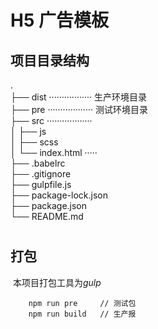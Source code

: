 # H5 广告模板  
## 项目目录结构
.  
├── dist ·················   生产环境目录   
├── pre ··················   测试环境目录  
├── src ··················     
│   ├── js  
│   ├── scss  
│   └── index.html ·····    
├── .babelrc  
├── .gitignore  
├── gulpfile.js  
├── package-lock.json  
├── package.json  
└── README.md  
#
## 打包
&nbsp;本项目打包工具为*gulp*  
```
    npm run pre     // 测试包
    npm run build   // 生产报
```
